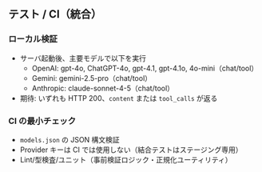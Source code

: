 ## テスト / CI（統合）

### ローカル検証
- サーバ起動後、主要モデルで以下を実行
  - OpenAI: gpt-4o, ChatGPT-4o, gpt-4.1, gpt-4.1o, 4o-mini（chat/tool）
  - Gemini: gemini-2.5-pro（chat/tool）
  - Anthropic: claude-sonnet-4-5（chat/tool）
- 期待: いずれも HTTP 200、`content` または `tool_calls` が返る

### CI の最小チェック
- `models.json` の JSON 構文検証
- Provider キーは CI では使用しない（結合テストはステージング専用）
- Lint/型検査/ユニット（事前検証ロジック・正規化ユーティリティ）


